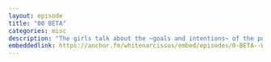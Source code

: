 ```yaml
---
layout: episode
title: "00 BETA"
categories: misc
description: "The girls talk about the ~goals and intentions~ of the podcast, offer some mild takes on the American south, and bless the listeners with an accurate profile of aquarius men."
embeddedlink: https://anchor.fm/whitenarcissus/embed/episodes/0-BETA--White-Narcissus-e54v7l/a-alta9r
---
```



